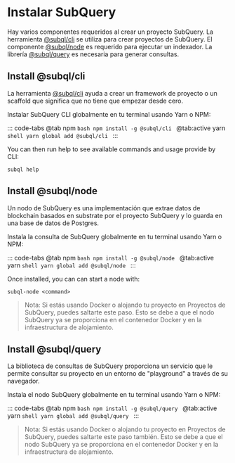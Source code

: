 # Instalar SubQuery

Hay varios componentes requeridos al crear un proyecto SubQuery. La herramienta [@subql/cli](https://github.com/subquery/subql/tree/docs-new-section/packages/cli) se utiliza para crear proyectos de SubQuery. El componente [@subql/node](https://github.com/subquery/subql/tree/docs-new-section/packages/node) es requerido para ejecutar un indexador. La librería [@subql/query](https://github.com/subquery/subql/tree/docs-new-section/packages/query) es necesaria para generar consultas.

## Install @subql/cli

La herramienta [@subql/cli](https://github.com/subquery/subql/tree/docs-new-section/packages/cli) ayuda a crear un framework de proyecto o un scaffold que significa que no tiene que empezar desde cero.

Instalar SubQuery CLI globalmente en tu terminal usando Yarn o NPM:

::: code-tabs @tab npm `bash npm install -g @subql/cli `
@tab:active yarn `shell yarn global add @subql/cli ` :::

You can then run help to see available commands and usage provide by CLI:

```shell
subql help
```

## Install @subql/node

Un nodo de SubQuery es una implementación que extrae datos de blockchain basados en substrate por el proyecto SubQuery y lo guarda en una base de datos de Postgres.

Instala la consulta de SubQuery globalmente en tu terminal usando Yarn o NPM:

::: code-tabs @tab npm `bash npm install -g @subql/node `
@tab:active yarn `shell yarn global add @subql/node ` :::

Once installed, you can can start a node with:

```shell
subql-node <command>
```

> Nota: Si estás usando Docker o alojando tu proyecto en Proyectos de SubQuery, puedes saltarte este paso. Esto se debe a que el nodo SubQuery ya se proporciona en el contenedor Docker y en la infraestructura de alojamiento.

## Install @subql/query

La biblioteca de consultas de SubQuery proporciona un servicio que le permite consultar su proyecto en un entorno de "playground" a través de su navegador.

Instala el nodo SubQuery globalmente en tu terminal usando Yarn o NPM:

::: code-tabs @tab npm `bash npm install -g @subql/query `
@tab:active yarn `shell yarn global add @subql/query ` :::

> Nota: Si estás usando Docker o alojando tu proyecto en Proyectos de SubQuery, puedes saltarte este paso también. Esto se debe a que el nodo SubQuery ya se proporciona en el contenedor Docker y en la infraestructura de alojamiento.
